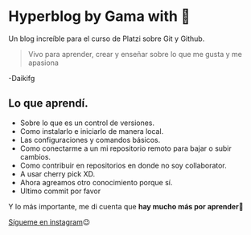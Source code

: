 # Hyperblog by Gama with 💚
Un blog increíble para el curso de Platzi sobre Git y Github.

> Vivo para aprender, crear y enseñar sobre lo que me gusta y me apasiona

-Daikifg

## Lo que aprendí.
* Sobre lo que es un control de versiones.
*  Como instalarlo e iniciarlo de manera local.
*  Las configuraciones y comandos básicos.
*  Como conectarme a un mi repositorio remoto para bajar o subir cambios.
*  Como contribuir en repositorios en donde no soy collaborator.
*  A usar cherry pick XD.
*  Ahora agreamos otro conocimiento porque sí.
*  Ultimo commit por favor

Y lo más importante, me di cuenta que **hay mucho más por aprender**🤩

[Sígueme en instagram](https://www.instagram.com/daikifg)😉